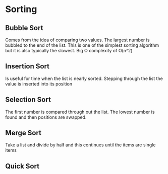 # Sorting

## Bubble Sort

Comes from the idea of comparing two values. The largest number is bubbled to the end of the list. This is one of the simplest sorting algorithm but it is also typically the slowest. Big O complexity of O(n^2)

## Insertion Sort
Is useful for time when the list is nearly sorted. Stepping through the list the value is inserted into its position

## Selection Sort
The first number is compared through out the list. The lowest number is found and then positions are swapped. 

## Merge Sort
Take a list and divide by half and this continues until the items are single items 

## Quick Sort
